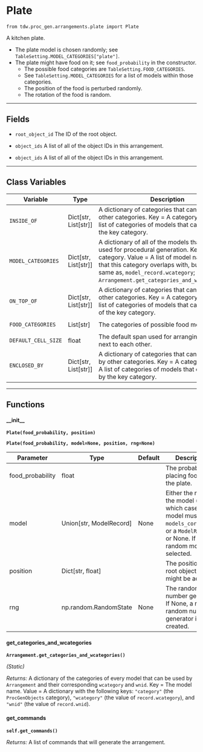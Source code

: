# Plate

`from tdw.proc_gen.arrangements.plate import Plate`

A kitchen plate.

- The plate model is chosen randomly; see `TableSetting.MODEL_CATEGORIES["plate"]`.
- The plate might have food on it; see `food_probability` in the constructor.
  - The possible food categories are `TableSetting.FOOD_CATEGORIES`.
  - See `TableSetting.MODEL_CATEGORIES` for a list of models within those categories.
  - The position of the food is perturbed randomly.
  - The rotation of the food is random.

***

## Fields

- `root_object_id` The ID of the root object.

- `object_ids` A list of all of the object IDs in this arrangement.

- `object_ids` A list of all of the object IDs in this arrangement.

***

## Class Variables

| Variable | Type | Description | Value |
| --- | --- | --- | --- |
| `INSIDE_OF` | Dict[str, List[str]] | A dictionary of categories that can be inside of other categories. Key = A category. Value = A list of categories of models that can inside of the key category. | `loads(Path(resource_filename(__name__, "data/inside_of.json")).read_text())` |
| `MODEL_CATEGORIES` | Dict[str, List[str]] | A dictionary of all of the models that may be used for procedural generation. Key = The category. Value = A list of model names. Note that this category overlaps with, but is not the same as, `model_record.wcategory`; see: `Arrangement.get_categories_and_wcategories()`. | `loads(Path(resource_filename(__name__, "data/models.json")).read_text())` |
| `ON_TOP_OF` | Dict[str, List[str]] | A dictionary of categories that can be on top of other categories. Key = A category. Value = A list of categories of models that can be on top of the key category. | `loads(Path(resource_filename(__name__, "data/on_top_of.json")).read_text())` |
| `FOOD_CATEGORIES` | List[str] | The categories of possible food models. | `["apple", "banana", "chocolate", "orange", "sandwich"]` |
| `DEFAULT_CELL_SIZE` | float | The default span used for arranging objects next to each other. | `0.6096` |
| `ENCLOSED_BY` | Dict[str, List[str]] | A dictionary of categories that can be enclosed by other categories. Key = A category. Value = A list of categories of models that can enclosed by the key category. | `loads(Path(resource_filename(__name__, "data/enclosed_by.json")).read_text())` |

***

## Functions

#### \_\_init\_\_

**`Plate(food_probability, position)`**

**`Plate(food_probability, model=None, position, rng=None)`**

| Parameter | Type | Default | Description |
| --- | --- | --- | --- |
| food_probability |  float |  | The probability of placing food on the plate. |
| model |  Union[str, ModelRecord] | None | Either the name of the model (in which case the model must be in `models_core.json`), or a `ModelRecord`, or None. If None, a random model is selected. |
| position |  Dict[str, float] |  | The position of the root object. This might be adjusted. |
| rng |  np.random.RandomState  | None | The random number generator. If None, a new random number generator is created. |

#### get_categories_and_wcategories

**`Arrangement.get_categories_and_wcategories()`**

_(Static)_

_Returns:_  A dictionary of the categories of every model that can be used by `Arrangement` and their corresponding `wcategory` and `wnid`. Key = The model name. Value = A dictionary with the following keys: `"category"` (the `ProcGenObjects` category), `"wcategory"` (the value of `record.wcategory`), and `"wnid"` (the value of `record.wnid`).

#### get_commands

**`self.get_commands()`**

_Returns:_  A list of commands that will generate the arrangement.